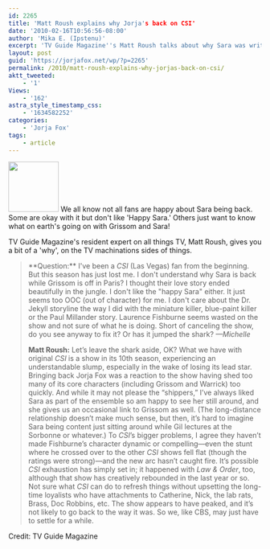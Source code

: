```yaml
---
id: 2265
title: 'Matt Roush explains why Jorja's back on CSI'
date: '2010-02-16T10:56:56-08:00'
author: 'Mika E. (Ipstenu)'
excerpt: 'TV Guide Magazine''s Matt Roush talks about why Sara was written back in to <em>CSI</em> (from a ratings perspective).'
layout: post
guid: 'https://jorjafox.net/wp/?p=2265'
permalink: /2010/matt-roush-explains-why-jorjas-back-on-csi/
aktt_tweeted:
    - '1'
Views:
    - '162'
astra_style_timestamp_css:
    - '1634582252'
categories:
    - 'Jorja Fox'
tags:
    - article
---
```


<img src="//static.jorjafox.net/wordpress/2010/02/tvguidemag-100x100.jpg" alt="" title="tvguidemag" width="100" height="100" class="alignleft size-thumbnail wp-image-2266" /> We all know not all fans are happy about Sara being back. Some are okay with it but don't like 'Happy Sara.'  Others just want to know what on earth's going on with Grissom and Sara!

TV Guide Magazine's resident expert on all things TV, Matt Roush, gives you a bit of a 'why', on the TV machinations sides of things.

<blockquote>**Question:** I've been a <em>CSI </em>(Las Vegas) fan from the beginning. But this season has just lost me. I don't understand why Sara is back while Grissom is off in Paris? I thought their love story ended beautifully in the jungle. I don't like the "happy Sara" either. It just seems too OOC (out of character) for me. I don't care about the Dr. Jekyll storyline the way I did with the miniature killer, blue-paint killer or the Paul Millander story. Laurence Fishburne seems wasted on the show and not sure of what he is doing. Short of canceling the show, do you see anyway to fix it? Or has it jumped the shark? <em>—Michelle</em>

**Matt Roush:** Let’s leave the shark aside, OK? What we have with original <em>CSI</em> is a show in its 10th season, experiencing an understandable slump, especially in the wake of losing its lead star. Bringing back Jorja Fox was a reaction to the show having shed too many of its core characters (including Grissom and Warrick) too quickly. And while it may not please the “shippers,” I’ve always liked Sara as part of the ensemble so am happy to see her still around, and she gives us an occasional link to Grissom as well. (The long-distance relationship doesn’t make much sense, but then, it’s hard to imagine Sara being content just sitting around while Gil lectures at the Sorbonne or whatever.) To <em>CSI</em>’s bigger problems, I agree they haven’t made Fishburne’s character dynamic or compelling—even the stunt where he crossed over to the other <em>CSI</em> shows fell flat (though the ratings were strong)—and the new arc hasn’t caught fire. It’s possible <em>CSI</em> exhaustion has simply set in; it happened with <em>Law & Order</em>, too, although that show has creatively rebounded in the last year or so. Not sure what <em>CSI</em> can do to refresh things without upsetting the long-time loyalists who have attachments to Catherine, Nick, the lab rats, Brass, Doc Robbins, etc. The show appears to have peaked, and it’s not likely to go back to the way it was. So we, like CBS, may just have to settle for a while.</blockquote>

Credit: TV Guide Magazine
